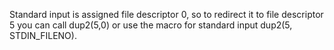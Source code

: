 Standard input is assigned file descriptor 0, so to redirect it to file descriptor 5 you can call dup2(5,0) or use the macro for standard input dup2(5, STDIN_FILENO).

